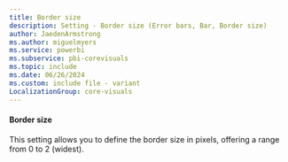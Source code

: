 ```yaml
---
title: Border size
description: Setting - Border size (Error bars, Bar, Border size)
author: JaedenArmstrong
ms.author: miguelmyers
ms.service: powerbi
ms.subservice: pbi-corevisuals
ms.topic: include
ms.date: 06/26/2024
ms.custom: include file - variant
LocalizationGroup: core-visuals
---
```

#### Border size

This setting allows you to define the border size in pixels, offering a range from 0 to 2 (widest).
